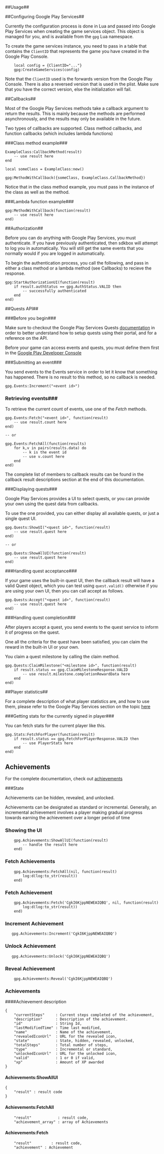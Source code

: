 ##Usage##

##Configuring Google Play Services##

Currently the configuration process is done in Lua and passed into Google Play Services when creating the game services object. This object is managed for you, and is available from the ```gpg``` Lua namespace.

To create the game services instance, you need to pass in a table that contains the ```ClientID``` that represents the game you have created in the Google Play Console.

```
    local config = {ClientID="..."}
    gpg:CreateGameServices(config)
```

Note that the ```ClientID``` used is the forwards version from the Google Play Console. There is also a reversed version that is used in the plist. Make sure that you have the correct version, else the initialization will fail.

##Callbacks##

Most of the Google Play Services methods take a callback argument to return the results. This is mainly because the methods are performed asynchronously, and the results may only be available in the future.

Two types of callbacks are supported. Class method callbacks, and function callbacks (which includes lambda functions)

###Class method example###

```
ExampleClass:CallbackMethod(result)
    -- use result here
end

local someClass = ExampleClass:new()

gpg:MethodWithCallback({someClass, ExampleClass.CallbackMethod})
```

Notice that in the class method example, you must pass in the instance of the class as well as the method.

###Lambda function example###

```
gpg:MethodWithCallback(function(result)
    -- use result here
end)
```

##Authorization##

Before you can do anything with Google Play Services, you must authenticate. If you have previously authenticated, then sdkbox will attempt to log you in automatically. You will still get the same events that you normally would if you are logged in automatically.

To begin the authentication process, you call the following, and pass in either a class method or a lambda method (see Callbacks) to recieve the response.

```
gpg:StartAuthorizationUI(function(result)
    if result.authStatus == gpg.AuthStatus.VALID then
        -- successfully authenticated
    end
end)
```


##Quests API##

###Before you begin###

Make sure to checkout the Google Play Services Quests [documentation](https://developers.google.com/games/services/common/concepts/quests) in order to better understand how to setup quests using their portal, and for a reference on the API.

Before your game can access events and quests, you must define them first in the [Google Play Developer Console](https://play.google.com/apps/publish/)

###Submitting an event###

You send events to the Events service in order to let it know that something has happened. There is no result to this method, so no callback is needed.

```
gpg.Events:Increment("<event id>")
```

### Retrieving events###

To retrieve the current count of events, use one of the *Fetch* methods.

```
gpg.Events:Fetch("<event id>", function(result)
	-- use result.count here
end)

-- or

gpg.Events:FetchAll(function(results)
    for k,v in pairs(results.data) do
        -- k is the event id
        -- use v.count here
    end
end)
```

The complete list of members to callback results can be found in the callback result descriptions section at the end of this documentation.

###Displaying quests###

Google Play Services provides a UI to select quests, or you can provide your own using the quest data from callbacks.

To use the one provided, you can either display all available quests, or just a single quest UI.

```
gpg.Quests:ShowUI("<quest id>", function(result)
    -- use result.quest here
end)

-- or

gpg.Quests:ShowAllUI(function(result)
    -- use result.quest here
end)
``` 

###Handling quest acceptance###

If your game uses the built-in quest UI, then the callback result will have a valid Quest object, which you can test using ```quest.valid()``` otherwise if you are using your own UI, then you can call accept as follows.

```
gpg.Quests:Accept("<quest id>", function(result)
    -- use result.quest here
end)
```

###Handling quest completion###

After players accept a quest, you send events to the quest service to inform it of progress on the quest.

One all the criteria for the quest have been satisfied, you can claim the reward  in the built-in UI or your own.

You claim a quest milestone by calling the claim method.

```
gpg.Quests:ClaimMilestone("<milestone id>", function(result)
    if result.status == gpg.ClaimMilestoneResponse.VALID
        -- use result.milestone.completionRewardData here
    end
end)
```

##Player statistics##

For a complete description of what player statistics are, and how to use them, please refer to the Google Play Services section on the topic [here](https://developers.google.com/games/services/cpp/stats)

###Getting stats for the currently signed in player###

You can fetch stats for the current player like this.

```
gpg.Stats:FetchForPlayer(function(result)
	if result.status == gpg.FetchForPlayerResponse.VALID then
	    -- use PlayerStats here
	end
end)
```

## Achievements

For the complete documentation, check out [achievements](https://developers.google.com/games/services/common/concepts/achievements)

###State

Achievements can be hidden, revealed, and unlocked. 

Achievements can be designated as standard or incremental. Generally, an incremental achievement involves a player making gradual progress towards earning the achievement over a longer period of time

### Showing the UI
```
    gpg.Achievements:ShowAllUI(function(result)
		-- handle the result here
    end)
```

### Fetch Achievements
```
	gpg.Achievements:FetchAll(nil, function(result)
	    log:d(log:to_str(result))
	end)
```

### Fetch Achievement
```
	gpg.Achievements:Fetch('CgkI6KjppNEWEAIQBQ', nil, function(result)
	    log:d(log:to_str(result))
	end)
```

### Increment Achievement
```
   gpg.Achievements:Increment('CgkI6KjppNEWEAIQBQ')
```

### Unlock Achievement
```
   gpg.Achievements:Unlock('CgkI6KjppNEWEAIQBQ')
```

### Reveal Achievement
```
	gpg.Achievements:Reveal('CgkI6KjppNEWEAIQBQ')
```

### Achievements

####Achievement description
```
{
	"currentSteps"     : Current steps completed of the achievement,
	"description"      : Description of the achievement.
	"id"               : String Id,
	"lastModifiedTime" : Time last modified,
	"name"             : Name of the achievement,
	"revealedIconUrl"  : URL for the revealed icon,
	"state"            : State, hidden, revealed, unlocked,
	"totalSteps"       : Total number of steps,
	"type"             : Incremental or standard,
	"unlockedIconUrl"  : URL for the unlocked icon,
	"valid"            : 1 or 0 if valid,
	"xp"               : Amount of XP awarded
}
```

#### Achievements:ShowAllUI
```
{
	"result" : result code
}
```

#### Achievements:FetchAll
```
	"result"            : result code,
	"achievement_array" : array of Achievements
```

#### Achievements:Fetch
```
	"result"		 : result code,
	"achievement" : Achievement
```

